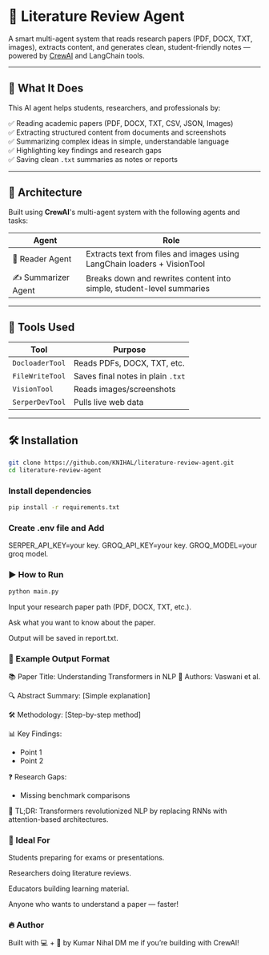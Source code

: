 # 🧠 Literature Review Agent

A smart multi-agent system that reads research papers (PDF, DOCX, TXT, images), extracts content, and generates clean, student-friendly notes — powered by [CrewAI](https://crewai.com/) and LangChain tools.

---

## 🚀 What It Does

This AI agent helps students, researchers, and professionals by:

✅ Reading academic papers (PDF, DOCX, TXT, CSV, JSON, Images)  
✅ Extracting structured content from documents and screenshots  
✅ Summarizing complex ideas in simple, understandable language  
✅ Highlighting key findings and research gaps  
✅ Saving clean `.txt` summaries as notes or reports  

---

## 🧩 Architecture

Built using **CrewAI**'s multi-agent system with the following agents and tasks:

| Agent            | Role                                                                 |
|------------------|----------------------------------------------------------------------|
| 📖 Reader Agent   | Extracts text from files and images using LangChain loaders + VisionTool |
| ✍️ Summarizer Agent | Breaks down and rewrites content into simple, student-level summaries |

---

## 🔧 Tools Used

| Tool                         | Purpose                                 |
|------------------------------|-----------------------------------------|
| `DocloaderTool`              | Reads PDFs, DOCX, TXT, etc.             |
| `FileWriteTool`              | Saves final notes in plain `.txt`       |
| `VisionTool`                 | Reads images/screenshots                |
| `SerperDevTool`              | Pulls live web data                     |

---

## 🛠️ Installation

```bash
git clone https://github.com/KNIHAL/literature-review-agent.git
cd literature-review-agent
```
### Install dependencies
```bash
pip install -r requirements.txt
```
### Create .env file and Add
SERPER_API_KEY=your key.
GROQ_API_KEY=your key.
GROQ_MODEL=your groq model.

### ▶️ How to Run
```bash
python main.py
```
Input your research paper path (PDF, DOCX, TXT, etc.).

Ask what you want to know about the paper.

Output will be saved in report.txt.

### 📌 Example Output Format

📚 Paper Title: Understanding Transformers in NLP
🧠 Authors: Vaswani et al.

🔍 Abstract Summary:
[Simple explanation]

🛠️ Methodology:
[Step-by-step method]

📊 Key Findings:
- Point 1
- Point 2

❓ Research Gaps:
- Missing benchmark comparisons

🧠 TL;DR:
Transformers revolutionized NLP by replacing RNNs with attention-based architectures.

### 🧠 Ideal For
Students preparing for exams or presentations.

Researchers doing literature reviews.

Educators building learning material.

Anyone who wants to understand a paper — faster!

### 🔥 Author
Built with 💻 + 🧠 by Kumar Nihal
DM me if you’re building with CrewAI!